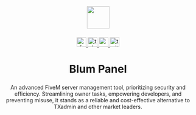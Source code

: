 <div align="center">
  <img height="59" src="https://media.discordapp.net/attachments/1125017269852971069/1190797036098957422/logo.png?ex=65a31b29&is=6590a629&hm=b995a9f1ea2633e0fea8168b4ae1fc1e73fc25677b83c781300468dd6714218c&=&format=webp&quality=high"  />
</div>

###

<div align="center">
  <a href="https://blum-panel.com/discord">
    <img src="https://img.shields.io/static/v1?message=Discord&logo=discord&label=&color=7289DA&logoColor=white&labelColor=&style=for-the-badge" height="25" alt="discord logo"  />
  </a>
  <a href="https://blum-panel.com/telegram" target="_blank">
    <img src="https://img.shields.io/static/v1?message=Telegram&logo=telegram&label=&color=2CA5E0&logoColor=white&labelColor=&style=for-the-badge" height="25" alt="telegram logo"  />
  </a>
  <a href="https://blum-panel.com/youtube" target="_blank">
    <img src="https://img.shields.io/static/v1?message=Youtube&logo=youtube&label=&color=FF0000&logoColor=white&labelColor=&style=for-the-badge" height="25" alt="youtube logo"  />
  </a>
  <a href="https://blum-panel.com/xxx" target="_blank">
    <img src="https://img.shields.io/static/v1?message=Twitter&logo=twitter&label=&color=1DA1F2&logoColor=white&labelColor=&style=for-the-badge" height="25" alt="twitter logo"  />
  </a>
</div>

###

<h1 align="center">Blum Panel</h1>

###

<p align="center">An advanced FiveM server management tool, prioritizing security and efficiency. Streamlining owner tasks, empowering developers, and preventing misuse, it stands as a reliable and cost-effective alternative to TXadmin and other market leaders.</p>

###
